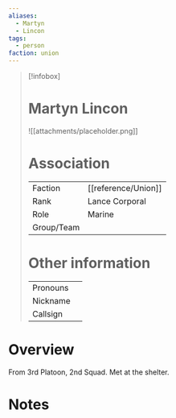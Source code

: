 ```yaml
---
aliases: 
  - Martyn
  - Lincon
tags: 
  - person
faction: union
---
```


> [!infobox] 
> # Martyn Lincon
> ![[attachments/placeholder.png]]
> # Association
> | | |
> | ---- | ---- |
> | Faction | [[reference/Union]] |
> | Rank | Lance Corporal |
> | Role | Marine |
> | Group/Team | |
> # Other information
> | | | 
> | - | - |
> | Pronouns | |
> | Nickname | |
> | Callsign | | 

# Overview
From 3rd Platoon, 2nd Squad. Met at the shelter.

# Notes

